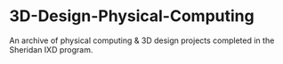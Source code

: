 # 3D-Design-Physical-Computing

An archive of physical computing & 3D design projects completed in the Sheridan IXD program.

